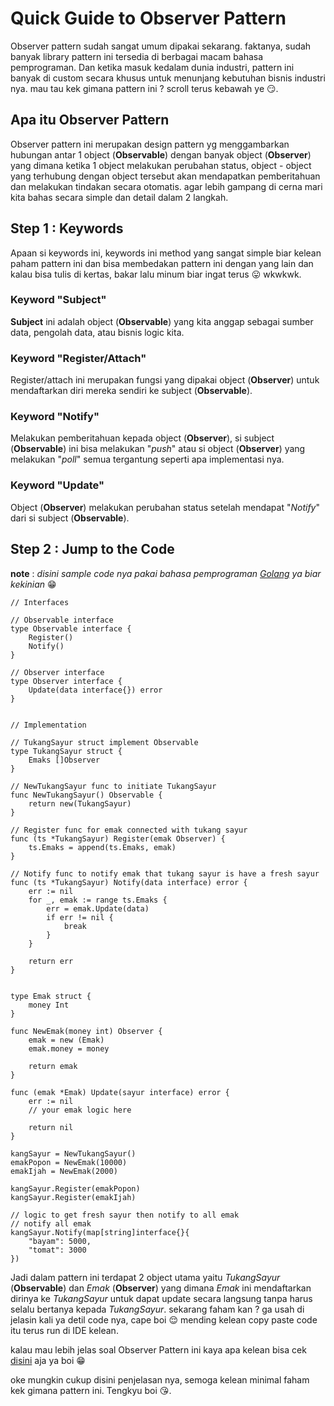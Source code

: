 # Quick Guide to Observer Pattern

Observer pattern sudah sangat umum dipakai sekarang. faktanya, sudah banyak library pattern ini tersedia di berbagai macam bahasa pemprograman. 
Dan ketika masuk kedalam dunia industri, pattern ini banyak di custom secara khusus untuk menunjang kebutuhan bisnis industri nya. mau tau kek gimana pattern ini ? scroll terus kebawah ye 😏.

## Apa itu Observer Pattern
Observer pattern ini merupakan design pattern yg menggambarkan hubungan antar 1 object (**Observable**) dengan banyak object (**Observer**) yang dimana ketika 1 object melakukan perubahan status, object - object yang terhubung dengan object tersebut akan mendapatkan pemberitahuan dan melakukan tindakan secara otomatis. agar lebih gampang di cerna mari kita bahas secara simple dan detail dalam 2 langkah.

## Step 1 : Keywords
Apaan si keywords ini, keywords ini method yang sangat simple biar kelean paham pattern ini dan bisa membedakan pattern ini dengan yang lain dan kalau bisa tulis di kertas, bakar lalu minum biar ingat terus 😛 wkwkwk.

### Keyword "Subject"
**Subject** ini adalah object (**Observable**) yang kita anggap sebagai sumber data, pengolah data, atau bisnis logic kita.

### Keyword "Register/Attach"
Register/attach ini merupakan fungsi yang dipakai object (**Observer**) untuk mendaftarkan diri mereka sendiri ke subject (**Observable**).

### Keyword "Notify"
Melakukan pemberitahuan kepada object (**Observer**), si subject (**Observable**) ini bisa melakukan "*push*" atau si object (**Observer**) yang melakukan "*poll*" semua tergantung seperti apa implementasi nya.

### Keyword "Update"
Object (**Observer**) melakukan perubahan status setelah mendapat "*Notify*" dari si subject (**Observable**).

## Step 2 : Jump to the Code

**note** : *disini sample code nya pakai bahasa pemprograman [Golang](https://golang.org/) ya biar kekinian* 😁

```
// Interfaces

// Observable interface
type Observable interface {
    Register()
    Notify()
}

// Observer interface
type Observer interface {
    Update(data interface{}) error
}


// Implementation

// TukangSayur struct implement Observable
type TukangSayur struct {
    Emaks []Observer
}

// NewTukangSayur func to initiate TukangSayur
func NewTukangSayur() Observable {
    return new(TukangSayur)
}

// Register func for emak connected with tukang sayur
func (ts *TukangSayur) Register(emak Observer) {
    ts.Emaks = append(ts.Emaks, emak)
}

// Notify func to notify emak that tukang sayur is have a fresh sayur
func (ts *TukangSayur) Notify(data interface) error {
    err := nil
    for _, emak := range ts.Emaks {
        err = emak.Update(data)
        if err != nil {
            break
        }
    }

    return err
}


type Emak struct {
    money Int
}

func NewEmak(money int) Observer {
    emak = new (Emak)
    emak.money = money

    return emak
}

func (emak *Emak) Update(sayur interface) error {
    err := nil
    // your emak logic here

    return nil
}

kangSayur = NewTukangSayur()
emakPopon = NewEmak(10000)
emakIjah = NewEmak(2000)

kangSayur.Register(emakPopon)
kangSayur.Register(emakIjah)

// logic to get fresh sayur then notify to all emak
// notify all emak
kangSayur.Notify(map[string]interface{}{
    "bayam": 5000,
    "tomat": 3000
})
```

Jadi dalam pattern ini terdapat 2 object utama yaitu *TukangSayur* (**Observable**) dan *Emak* (**Observer**) yang dimana *Emak* ini mendaftarkan dirinya ke *TukangSayur* untuk dapat update secara langsung tanpa harus selalu bertanya kepada *TukangSayur*. 
sekarang faham kan ? ga usah di jelasin kali ya detil code nya, cape boi 😌 mending kelean copy paste code itu terus run di IDE kelean. 

kalau mau lebih jelas soal Observer Pattern ini kaya apa kelean bisa cek [disini](https://refactoring.guru/design-patterns/observer) aja ya boi 😁

oke mungkin cukup disini penjelasan nya, semoga kelean minimal faham kek gimana pattern ini. Tengkyu boi 😘.
